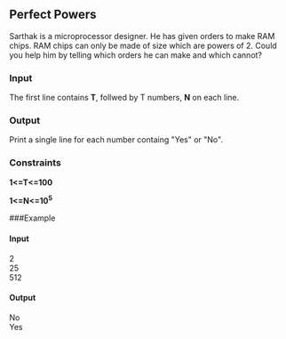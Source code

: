 ## Perfect Powers

Sarthak is a microprocessor designer. He has given orders to make RAM chips. RAM chips can only be made of size which are powers of 2. Could you help him by telling which orders he can make and which cannot?
### Input
The first line contains **T**, follwed by T numbers, **N** on each line.
### Output
  Print a single line for each number containg "Yes" or "No".
    
### Constraints

**1<=T<=100**

**1<=N<=10<sup>5</sup>** 


###Example

#### Input

2<br>
25<br>
512<br>

#### Output
No<br>
Yes<br>



 
	